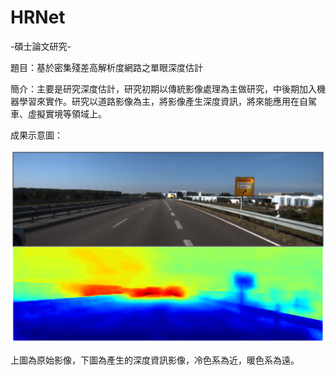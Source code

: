 # HRNet
-碩士論文研究-

題目：基於密集殘差高解析度網路之單眼深度估計

簡介：主要是研究深度估計，研究初期以傳統影像處理為主做研究，中後期加入機器學習來實作。研究以道路影像為主，將影像產生深度資訊，將來能應用在自駕車、虛擬實境等領域上。

<div>
  <p>成果示意圖：</p>
  <p><img src=https://github.com/willy010074/HRNet/blob/master/result.png></p>
  <p>上圖為原始影像，下圖為產生的深度資訊影像，冷色系為近，暖色系為遠。</p>
</div>

